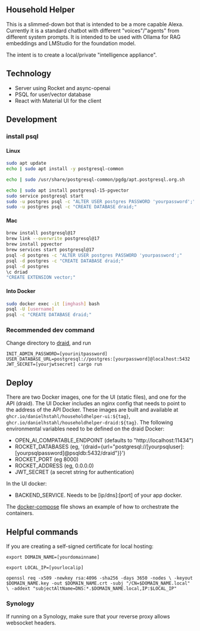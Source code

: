 ## Household Helper

This is a slimmed-down bot that is intended to be a more capable Alexa.  Currently it is a standard chatbot with different "voices"/"agents" from different system prompts.  It is intended to be used with Ollama for RAG embeddings and LMStudio for the foundation model.

The intent is to create a local/private "intelligence appliance".

## Technology

* Server using Rocket and async-openai
* PSQL for user/vector database
* React with Material UI for the client

## Development

### install psql

#### Linux

```sh
sudo apt update
echo | sudo apt install -y postgresql-common

echo | sudo /usr/share/postgresql-common/pgdg/apt.postgresql.org.sh

echo | sudo apt install postgresql-15-pgvector
sudo service postgresql start
sudo -u postgres psql -c "ALTER USER postgres PASSWORD 'yourpassword';"
sudo -u postgres psql -c "CREATE DATABASE draid;"
```

#### Mac

```sh
brew install postgresql@17
brew link --overwrite postgresql@17
brew install pgvector
brew services start postgresql@17
psql -d postgres -c "ALTER USER postgres PASSWORD 'yourpassword';"
psql -d postgres -c "CREATE DATABASE draid;"
psql -d postgres
\c driad
"CREATE EXTENSION vector;"
```

#### Into Docker

```sh
sudo docker exec -it [imghash] bash
psql -U [username]
psql -c "CREATE DATABASE draid;"
```

### Recommended dev command

Change directory to [draid](./draid), and run

`INIT_ADMIN_PASSWORD=[yourinitpassword] USER_DATABASE_URL=postgresql://postgres:[yourpassword]@localhost:5432 JWT_SECRET=[yourjwtsecret] cargo run`


## Deploy

There are two Docker images, one for the UI (static files), and one for the API (draid).  The UI Docker includes an nginx config that needs to point to the address of the API Docker.  These images are built and available at `ghcr.io/danielhstahl/householdhelper-ui:${tag}`, `ghcr.io/danielhstahl/householdhelper-draid:${tag}`.  The following environmental variables need to be defined on the draid Docker:
* OPEN_AI_COMPATABLE_ENDPOINT (defaults to "http://localhost:11434")
* ROCKET_DATABASES (eg, '{draid={url="postgresql://[yourpsqluser]:[yourpsqlpassword]@psqldb:5432/draid"}}')
* ROCKET_PORT (eg 8000)
* ROCKET_ADDRESS (eg, 0.0.0.0)
* JWT_SECRET (a secret string for authentication)


In the UI docker:
* BACKEND_SERVICE.  Needs to be [ip/dns]:[port] of your app docker.


The [docker-compose](./docker/docker-compose.yml) file shows an example of how to orchestrate the containers.

## Helpful commands

If you are creating a self-signed certificate for local hosting:

`export DOMAIN_NAME=[yourdomainname]`

`export LOCAL_IP=[yourlocalip]`

`openssl req -x509 -newkey rsa:4096 -sha256 -days 3650 -nodes \
  -keyout $DOMAIN_NAME.key -out $DOMAIN_NAME.crt -subj "/CN=$DOMAIN_NAME.local" \
  -addext "subjectAltName=DNS:*.$DOMAIN_NAME.local,IP:$LOCAL_IP"`

### Synology

If running on a Synology, make sure that your reverse proxy allows websocket headers.
